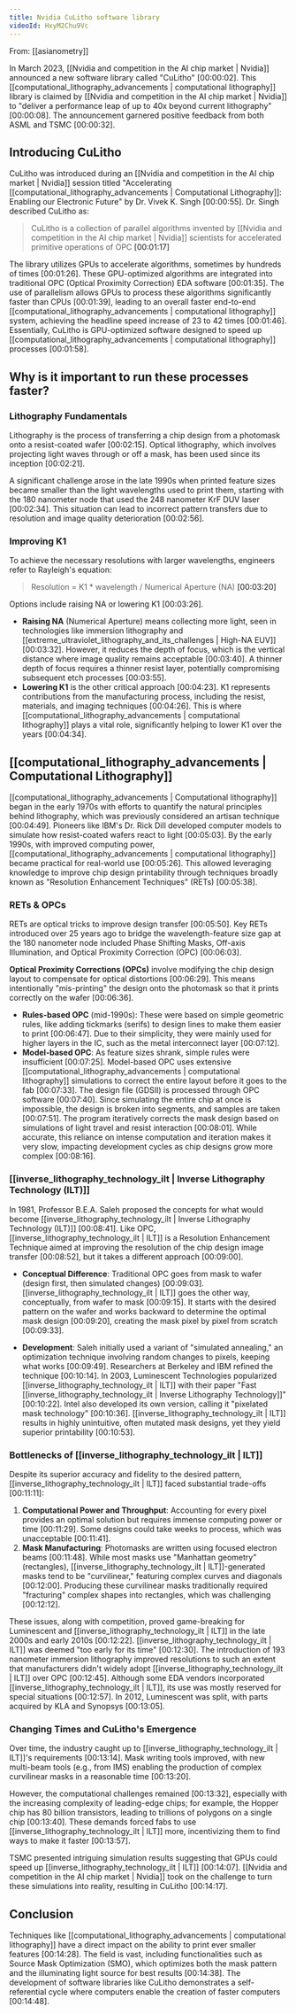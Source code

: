 ```yaml
---
title: Nvidia CuLitho software library
videoId: HxyM2Chu9Vc
---
```


From: [[asianometry]] <br/> 

In March 2023, [[Nvidia and competition in the AI chip market | Nvidia]] announced a new software library called "CuLitho" <a class="yt-timestamp" data-t="00:00:02">[00:00:02]</a>. This [[computational_lithography_advancements | computational lithography]] library is claimed by [[Nvidia and competition in the AI chip market | Nvidia]] to "deliver a performance leap of up to 40x beyond current lithography" <a class="yt-timestamp" data-t="00:00:08">[00:00:08]</a>. The announcement garnered positive feedback from both ASML and TSMC <a class="yt-timestamp" data-t="00:00:32">[00:00:32]</a>.

## Introducing CuLitho

CuLitho was introduced during an [[Nvidia and competition in the AI chip market | Nvidia]] session titled "Accelerating [[computational_lithography_advancements | Computational Lithography]]: Enabling our Electronic Future" by Dr. Vivek K. Singh <a class="yt-timestamp" data-t="00:00:55">[00:00:55]</a>. Dr. Singh described CuLitho as:
> CuLitho is a collection of parallel algorithms invented by [[Nvidia and competition in the AI chip market | Nvidia]] scientists for accelerated primitive operations of OPC <a class="yt-timestamp" data-t="00:01:17">[00:01:17]</a>

The library utilizes GPUs to accelerate algorithms, sometimes by hundreds of times <a class="yt-timestamp" data-t="00:01:26">[00:01:26]</a>. These GPU-optimized algorithms are integrated into traditional OPC (Optical Proximity Correction) EDA software <a class="yt-timestamp" data-t="00:01:35">[00:01:35]</a>. The use of parallelism allows GPUs to process these algorithms significantly faster than CPUs <a class="yt-timestamp" data-t="00:01:39">[00:01:39]</a>, leading to an overall faster end-to-end [[computational_lithography_advancements | computational lithography]] system, achieving the headline speed increase of 23 to 42 times <a class="yt-timestamp" data-t="00:01:46">[00:01:46]</a>. Essentially, CuLitho is GPU-optimized software designed to speed up [[computational_lithography_advancements | computational lithography]] processes <a class="yt-timestamp" data-t="00:01:58">[00:01:58]</a>.

## Why is it important to run these processes faster?

### Lithography Fundamentals
Lithography is the process of transferring a chip design from a photomask onto a resist-coated wafer <a class="yt-timestamp" data-t="00:02:15">[00:02:15]</a>. Optical lithography, which involves projecting light waves through or off a mask, has been used since its inception <a class="yt-timestamp" data-t="00:02:21">[00:02:21]</a>.

A significant challenge arose in the late 1990s when printed feature sizes became smaller than the light wavelengths used to print them, starting with the 180 nanometer node that used the 248 nanometer KrF DUV laser <a class="yt-timestamp" data-t="00:02:34">[00:02:34]</a>. This situation can lead to incorrect pattern transfers due to resolution and image quality deterioration <a class="yt-timestamp" data-t="00:02:56">[00:02:56]</a>.

### Improving K1
To achieve the necessary resolutions with larger wavelengths, engineers refer to Rayleigh's equation:
> Resolution = K1 * wavelength / Numerical Aperture (NA) <a class="yt-timestamp" data-t="00:03:20">[00:03:20]</a>

Options include raising NA or lowering K1 <a class="yt-timestamp" data-t="00:03:26">[00:03:26]</a>.
*   **Raising NA** (Numerical Aperture) means collecting more light, seen in technologies like immersion lithography and [[extreme_ultraviolet_lithography_and_its_challenges | High-NA EUV]] <a class="yt-timestamp" data-t="00:03:32">[00:03:32]</a>. However, it reduces the depth of focus, which is the vertical distance where image quality remains acceptable <a class="yt-timestamp" data-t="00:03:40">[00:03:40]</a>. A thinner depth of focus requires a thinner resist layer, potentially compromising subsequent etch processes <a class="yt-timestamp" data-t="00:03:55">[00:03:55]</a>.
*   **Lowering K1** is the other critical approach <a class="yt-timestamp" data-t="00:04:23">[00:04:23]</a>. K1 represents contributions from the manufacturing process, including the resist, materials, and imaging techniques <a class="yt-timestamp" data-t="00:04:26">[00:04:26]</a>. This is where [[computational_lithography_advancements | computational lithography]] plays a vital role, significantly helping to lower K1 over the years <a class="yt-timestamp" data-t="00:04:34">[00:04:34]</a>.

## [[computational_lithography_advancements | Computational Lithography]]

[[computational_lithography_advancements | Computational lithography]] began in the early 1970s with efforts to quantify the natural principles behind lithography, which was previously considered an artisan technique <a class="yt-timestamp" data-t="00:04:49">[00:04:49]</a>. Pioneers like IBM's Dr. Rick Dill developed computer models to simulate how resist-coated wafers react to light <a class="yt-timestamp" data-t="00:05:03">[00:05:03]</a>. By the early 1990s, with improved computing power, [[computational_lithography_advancements | computational lithography]] became practical for real-world use <a class="yt-timestamp" data-t="00:05:26">[00:05:26]</a>. This allowed leveraging knowledge to improve chip design printability through techniques broadly known as "Resolution Enhancement Techniques" (RETs) <a class="yt-timestamp" data-t="00:05:38">[00:05:38]</a>.

### RETs & OPCs
RETs are optical tricks to improve design transfer <a class="yt-timestamp" data-t="00:05:50">[00:05:50]</a>. Key RETs introduced over 25 years ago to bridge the wavelength-feature size gap at the 180 nanometer node included Phase Shifting Masks, Off-axis Illumination, and Optical Proximity Correction (OPC) <a class="yt-timestamp" data-t="00:06:03">[00:06:03]</a>.

**Optical Proximity Corrections (OPCs)** involve modifying the chip design layout to compensate for optical distortions <a class="yt-timestamp" data-t="00:06:29">[00:06:29]</a>. This means intentionally "mis-printing" the design onto the photomask so that it prints correctly on the wafer <a class="yt-timestamp" data-t="00:06:36">[00:06:36]</a>.

*   **Rules-based OPC** (mid-1990s): These were based on simple geometric rules, like adding tickmarks (serifs) to design lines to make them easier to print <a class="yt-timestamp" data-t="00:06:47">[00:06:47]</a>. Due to their simplicity, they were mainly used for higher layers in the IC, such as the metal interconnect layer <a class="yt-timestamp" data-t="00:07:12">[00:07:12]</a>.
*   **Model-based OPC**: As feature sizes shrank, simple rules were insufficient <a class="yt-timestamp" data-t="00:07:25">[00:07:25]</a>. Model-based OPC uses extensive [[computational_lithography_advancements | computational lithography]] simulations to correct the entire layout before it goes to the fab <a class="yt-timestamp" data-t="00:07:33">[00:07:33]</a>. The design file (GDSII) is processed through OPC software <a class="yt-timestamp" data-t="00:07:40">[00:07:40]</a>. Since simulating the entire chip at once is impossible, the design is broken into segments, and samples are taken <a class="yt-timestamp" data-t="00:07:51">[00:07:51]</a>. The program iteratively corrects the mask design based on simulations of light travel and resist interaction <a class="yt-timestamp" data-t="00:08:01">[00:08:01]</a>. While accurate, this reliance on intense computation and iteration makes it very slow, impacting development cycles as chip designs grow more complex <a class="yt-timestamp" data-t="00:08:16">[00:08:16]</a>.

### [[inverse_lithography_technology_ilt | Inverse Lithography Technology (ILT)]]
In 1981, Professor B.E.A. Saleh proposed the concepts for what would become [[inverse_lithography_technology_ilt | Inverse Lithography Technology (ILT)]] <a class="yt-timestamp" data-t="00:08:41">[00:08:41]</a>. Like OPC, [[inverse_lithography_technology_ilt | ILT]] is a Resolution Enhancement Technique aimed at improving the resolution of the chip design image transfer <a class="yt-timestamp" data-t="00:08:52">[00:08:52]</a>, but it takes a different approach <a class="yt-timestamp" data-t="00:09:00">[00:09:00]</a>.

*   **Conceptual Difference**: Traditional OPC goes from mask to wafer (design first, then simulated changes) <a class="yt-timestamp" data-t="00:09:03">[00:09:03]</a>. [[inverse_lithography_technology_ilt | ILT]] goes the other way, conceptually, from wafer to mask <a class="yt-timestamp" data-t="00:09:15">[00:09:15]</a>. It starts with the desired pattern on the wafer and works backward to determine the optimal mask design <a class="yt-timestamp" data-t="00:09:20">[00:09:20]</a>, creating the mask pixel by pixel from scratch <a class="yt-timestamp" data-t="00:09:33">[00:09:33]</a>.

*   **Development**: Saleh initially used a variant of "simulated annealing," an optimization technique involving random changes to pixels, keeping what works <a class="yt-timestamp" data-t="00:09:49">[00:09:49]</a>. Researchers at Berkeley and IBM refined the technique <a class="yt-timestamp" data-t="00:10:14">[00:10:14]</a>. In 2003, Luminescent Technologies popularized [[inverse_lithography_technology_ilt | ILT]] with their paper "Fast [[inverse_lithography_technology_ilt | Inverse Lithography Technology]]" <a class="yt-timestamp" data-t="00:10:22">[00:10:22]</a>. Intel also developed its own version, calling it "pixelated mask technology" <a class="yt-timestamp" data-t="00:10:36">[00:10:36]</a>. [[inverse_lithography_technology_ilt | ILT]] results in highly unintuitive, often mutated mask designs, yet they yield superior printability <a class="yt-timestamp" data-t="00:10:53">[00:10:53]</a>.

### Bottlenecks of [[inverse_lithography_technology_ilt | ILT]]
Despite its superior accuracy and fidelity to the desired pattern, [[inverse_lithography_technology_ilt | ILT]] faced substantial trade-offs <a class="yt-timestamp" data-t="00:11:11">[00:11:11]</a>:

1.  **Computational Power and Throughput**: Accounting for every pixel provides an optimal solution but requires immense computing power or time <a class="yt-timestamp" data-t="00:11:29">[00:11:29]</a>. Some designs could take weeks to process, which was unacceptable <a class="yt-timestamp" data-t="00:11:41">[00:11:41]</a>.
2.  **Mask Manufacturing**: Photomasks are written using focused electron beams <a class="yt-timestamp" data-t="00:11:48">[00:11:48]</a>. While most masks use "Manhattan geometry" (rectangles), [[inverse_lithography_technology_ilt | ILT]]-generated masks tend to be "curvilinear," featuring complex curves and diagonals <a class="yt-timestamp" data-t="00:12:00">[00:12:00]</a>. Producing these curvilinear masks traditionally required "fracturing" complex shapes into rectangles, which was challenging <a class="yt-timestamp" data-t="00:12:12">[00:12:12]</a>.

These issues, along with competition, proved game-breaking for Luminescent and [[inverse_lithography_technology_ilt | ILT]] in the late 2000s and early 2010s <a class="yt-timestamp" data-t="00:12:22">[00:12:22]</a>. [[inverse_lithography_technology_ilt | ILT]] was deemed "too early for its time" <a class="yt-timestamp" data-t="00:12:30">[00:12:30]</a>. The introduction of 193 nanometer immersion lithography improved resolutions to such an extent that manufacturers didn't widely adopt [[inverse_lithography_technology_ilt | ILT]] over OPC <a class="yt-timestamp" data-t="00:12:45">[00:12:45]</a>. Although some EDA vendors incorporated [[inverse_lithography_technology_ilt | ILT]], its use was mostly reserved for special situations <a class="yt-timestamp" data-t="00:12:57">[00:12:57]</a>. In 2012, Luminescent was split, with parts acquired by KLA and Synopsys <a class="yt-timestamp" data-t="00:13:05">[00:13:05]</a>.

### Changing Times and CuLitho's Emergence
Over time, the industry caught up to [[inverse_lithography_technology_ilt | ILT]]'s requirements <a class="yt-timestamp" data-t="00:13:14">[00:13:14]</a>. Mask writing tools improved, with new multi-beam tools (e.g., from IMS) enabling the production of complex curvilinear masks in a reasonable time <a class="yt-timestamp" data-t="00:13:20">[00:13:20]</a>.

However, the computational challenges remained <a class="yt-timestamp" data-t="00:13:32">[00:13:32]</a>, especially with the increasing complexity of leading-edge chips; for example, the Hopper chip has 80 billion transistors, leading to trillions of polygons on a single chip <a class="yt-timestamp" data-t="00:13:40">[00:13:40]</a>. These demands forced fabs to use [[inverse_lithography_technology_ilt | ILT]] more, incentivizing them to find ways to make it faster <a class="yt-timestamp" data-t="00:13:57">[00:13:57]</a>.

TSMC presented intriguing simulation results suggesting that GPUs could speed up [[inverse_lithography_technology_ilt | ILT]] <a class="yt-timestamp" data-t="00:14:07">[00:14:07]</a>. [[Nvidia and competition in the AI chip market | Nvidia]] took on the challenge to turn these simulations into reality, resulting in CuLitho <a class="yt-timestamp" data-t="00:14:17">[00:14:17]</a>.

## Conclusion
Techniques like [[computational_lithography_advancements | computational lithography]] have a direct impact on the ability to print ever smaller features <a class="yt-timestamp" data-t="00:14:28">[00:14:28]</a>. The field is vast, including functionalities such as Source Mask Optimization (SMO), which optimizes both the mask pattern and the illuminating light source for best results <a class="yt-timestamp" data-t="00:14:38">[00:14:38]</a>. The development of software libraries like CuLitho demonstrates a self-referential cycle where computers enable the creation of faster computers <a class="yt-timestamp" data-t="00:14:48">[00:14:48]</a>.